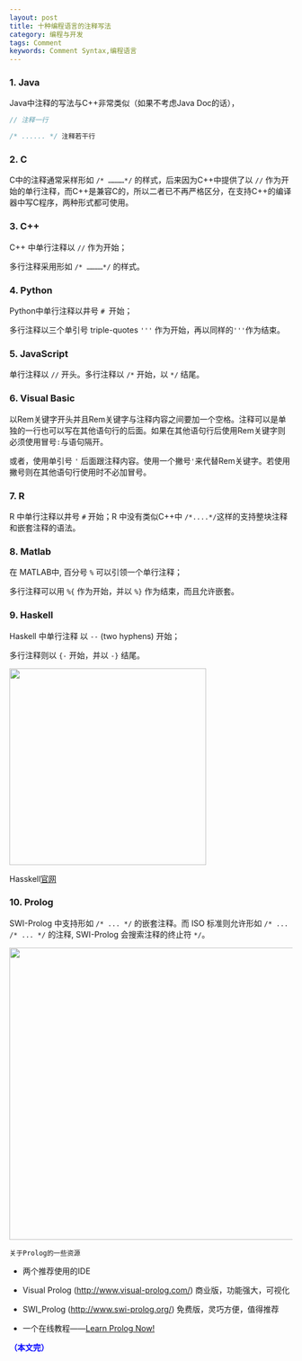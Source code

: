 ```yaml
---
layout: post
title: 十种编程语言的注释写法
category: 编程与开发
tags: Comment
keywords: Comment Syntax,编程语言
---
```


### 1. Java

Java中注释的写法与C++非常类似（如果不考虑Java Doc的话），

```java
// 注释一行

/* ...... */ 注释若干行
```

### 2. C

C中的注释通常采样形如 `/* …………*/` 的样式，后来因为C++中提供了以 `//` 作为开始的单行注释，而C++是兼容C的，所以二者已不再严格区分，在支持C++的编译器中写C程序，两种形式都可使用。

### 3. C++

C++ 中单行注释以 `//` 作为开始；

多行注释采用形如 `/* …………*/` 的样式。


### 4. Python


Python中单行注释以井号 `# `开始；

多行注释以三个单引号 triple-quotes `'''` 作为开始，再以同样的`'''`作为结束。

### 5. JavaScript

单行注释以 `//` 开头。多行注释以 `/*` 开始，以 `*/` 结尾。

### 6. Visual Basic

以Rem关键字开头并且Rem关键字与注释内容之间要加一个空格。注释可以是单独的一行也可以写在其他语句行的后面。如果在其他语句行后使用Rem关键字则必须使用冒号`:`与语句隔开。

或者，使用单引号 `'` 后面跟注释内容。使用一个撇号`'`来代替Rem关键字。若使用撇号则在其他语句行使用时不必加冒号。


### 7. R

R 中单行注释以井号 `#` 开始；R 中没有类似C++中 `/*....*/`这样的支持整块注释和嵌套注释的语法。

### 8. Matlab

在 MATLAB中, 百分号 `%` 可以引领一个单行注释；

多行注释可以用 `%{` 作为开始，并以 `%}` 作为结束，而且允许嵌套。

### 9. Haskell

Haskell 中单行注释 以 `--` (two hyphens) 开始；

多行注释则以  `{-` 开始，并以 `-}` 结尾。

<img src="https://fzuo.github.io/assets/img/program/program01.png" width="350">

Hasskell[官网](https://www.haskell.org/)


### 10. Prolog


SWI-Prolog 中支持形如 `/* ... */` 的嵌套注释。而 ISO 标准则允许形如 `/* ... /* ... */` 的注释, SWI-Prolog 会搜索注释的终止符 `*/`。

<img src="https://fzuo.github.io/assets/img/program/program02.png" width="520">

`关于Prolog的一些资源`

* 两个推荐使用的IDE

+ Visual Prolog (http://www.visual-prolog.com/) 商业版，功能强大，可视化

+ SWI_Prolog (http://www.swi-prolog.org/) 免费版，灵巧方便，值得推荐

* 一个在线教程——[Learn Prolog Now!](http://www.learnprolognow.org/)

<span style="color:blue">**（本文完）**</span>
